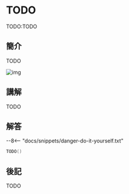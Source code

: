 # TODO

TODO:TODO

## 簡介

TODO

![img](https://imagedelivery.net/cdkaXPuFls5qlrh3GM4hfA/e4a47d56-fe70-4326-d600-f21bb13af200/public)

## 講解

TODO

## 解答

--8<-- "docs/snippets/danger-do-it-yourself.txt"

```swift linenums="1"
TODO()
```

## 後記

TODO
